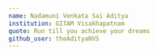 ```yaml
---
name: Nadamuni Venkata Sai Aditya
institution: GITAM Visakhapatnam
quote: Run till you achieve your dreams
github_user: theAdityaNVS
---
```

